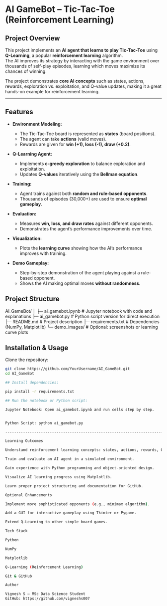 # AI GameBot – Tic-Tac-Toe (Reinforcement Learning)

## Project Overview
This project implements an **AI agent that learns to play Tic-Tac-Toe** using **Q-Learning**, a popular **reinforcement learning** algorithm.  
The AI improves its strategy by interacting with the game environment over thousands of self-play episodes, learning which moves maximize its chances of winning.

The project demonstrates **core AI concepts** such as states, actions, rewards, exploration vs. exploitation, and Q-value updates, making it a great hands-on example for reinforcement learning.

---

## Features
- **Environment Modeling:**  
  - The Tic-Tac-Toe board is represented as **states** (board positions).  
  - The agent can take **actions** (valid moves).  
  - Rewards are given for **win (+1), loss (-1), draw (+0.2)**.  

- **Q-Learning Agent:**  
  - Implements **ε-greedy exploration** to balance exploration and exploitation.  
  - Updates **Q-values** iteratively using the **Bellman equation**.  

- **Training:**  
  - Agent trains against both **random and rule-based opponents**.  
  - Thousands of episodes (30,000+) are used to ensure **optimal gameplay**.  

- **Evaluation:**  
  - Measures **win, loss, and draw rates** against different opponents.  
  - Demonstrates the agent’s performance improvements over time.  

- **Visualization:**  
  - Plots the **learning curve** showing how the AI’s performance improves with training.  

- **Demo Gameplay:**  
  - Step-by-step demonstration of the agent playing against a rule-based opponent.  
  - Shows the AI making optimal moves **without randomness**.  


## Project Structure

AI_GameBot/
│
├─ ai_gamebot.ipynb       # Jupyter notebook with code and explanations
├─ ai_gamebot.py          # Python script version for direct execution
├─ README.md              # Project description
├─ requirements.txt       # Dependencies (NumPy, Matplotlib)
└─ demo_images/           # Optional: screenshots or learning curve plots

## Installation & Usage

Clone the repository:
```bash
git clone https://github.com/YourUsername/AI_GameBot.git
cd AI_GameBot

## Install dependencies:

pip install -r requirements.txt

## Run the notebook or Python script:

Jupyter Notebook: Open ai_gamebot.ipynb and run cells step by step.


Python Script: python ai_gamebot.py

----------------------------------------------------------------------------------------------------------------------------------------

Learning Outcomes

Understand reinforcement learning concepts: states, actions, rewards, Q-values, ε-greedy policy.

Train and evaluate an AI agent in a simulated environment.

Gain experience with Python programming and object-oriented design.

Visualize AI learning progress using Matplotlib.

Learn proper project structuring and documentation for GitHub.

Optional Enhancements

Implement more sophisticated opponents (e.g., minimax algorithm).

Add a GUI for interactive gameplay using Tkinter or Pygame.

Extend Q-Learning to other simple board games.

Tech Stack

Python

NumPy

Matplotlib

Q-Learning (Reinforcement Learning)

Git & GitHub

Author

Vignesh S – MSc Data Science Student
GitHub: https://github.com/vigneshs007